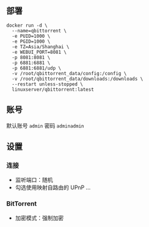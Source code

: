 ## 部署

```
docker run -d \
  --name=qbittorrent \
  -e PUID=1000 \
  -e PGID=1000 \
  -e TZ=Asia/Shanghai \
  -e WEBUI_PORT=8081 \
  -p 8081:8081 \
  -p 6881:6881 \
  -p 6881:6881/udp \
  -v /root/qbittorrent_data/config:/config \
  -v /root/qbittorrent_data/downloads:/downloads \
  --restart unless-stopped \
  linuxserver/qbittorrent:latest
```

## 账号

默认账号 `admin` 密码 `adminadmin`

## 设置

### 连接

- 监听端口：随机
- 勾选使用映射自路由的 UPnP ...

### BitTorrent

- 加密模式：强制加密